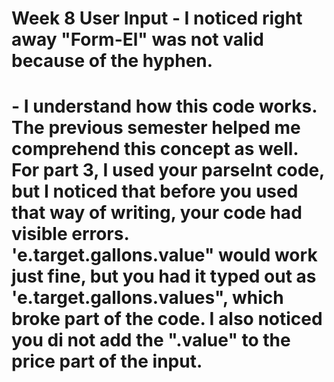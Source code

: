 # Week 8 User Input - I noticed right away "Form-El" was not valid because of the hyphen.

# - I understand how this code works. The previous semester helped me comprehend this concept as well. For part 3, I used your parseInt code, but I noticed that before you used that way of writing, your code had visible errors. 'e.target.gallons.value" would work just fine, but you had it typed out as 'e.target.gallons.values", which broke part of the code. I also noticed you di not add the ".value" to the price part of the input.